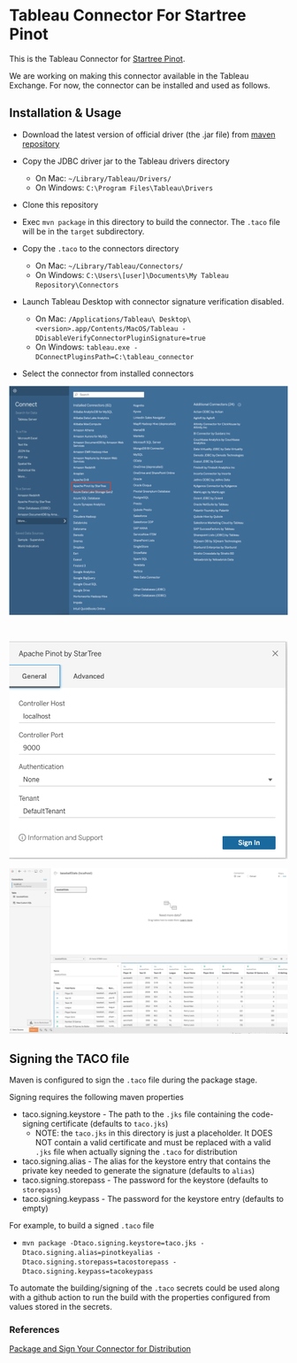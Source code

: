 # Tableau Connector For Startree Pinot

This is the Tableau Connector for [Startree Pinot](https://startree.ai).

We are working on making this connector available in the Tableau Exchange. For now, the connector can be installed and used as follows.

## Installation & Usage

* Download the latest version of official driver (the .jar file) from [maven repository](https://mvnrepository.com/artifact/org.apache.pinot/pinot-jdbc-client)

* Copy the JDBC driver jar to the Tableau drivers directory
    - On Mac: `~/Library/Tableau/Drivers/`
    - On Windows: `C:\Program Files\Tableau\Drivers`

* Clone this repository

* Exec `mvn package` in this directory to build the connector. The `.taco` file will be in the `target` subdirectory. 

* Copy the `.taco` to the connectors directory
    - On Mac: `~/Library/Tableau/Connectors/` 
    - On Windows: `C:\Users\[user]\Documents\My Tableau Repository\Connectors`

* Launch Tableau Desktop with connector signature verification disabled.  
    - On Mac: `/Applications/Tableau\ Desktop\ <version>.app/Contents/MacOS/Tableau -DDisableVerifyConnectorPluginSignature=true` 
    - On Windows: `tableau.exe -DConnectPluginsPath=C:\tableau_connector`

* Select the connector from installed connectors

![Tableau Connectors](plugins/pinotjdbc/static/img/tableau_connector_ui.png?raw=true "Installed Connectors")

<br/>

![Apache Pinot Connection Dialog](plugins/pinotjdbc/static/img/tableau_connector_dialog.png?raw=true "Apache Pinot Connection Dialog")


![Fetch data from Pinot](plugins/pinotjdbc/static/img/tableau_tables_ui.png?raw=true "Fetch data from Pinot")

## Signing the TACO file

Maven is configured to sign the `.taco` file during the package stage.

Signing requires the following maven properties
* taco.signing.keystore - The path to the `.jks` file containing the code-signing certificate (defaults to `taco.jks`)
    * NOTE: the `taco.jks` in this directory is just a placeholder. It DOES NOT contain a valid certificate and must be replaced with a valid `.jks` file when actually signing the `.taco` for distribution
* taco.signing.alias - The alias for the keystore entry that contains the private key needed to generate the signature (defaults to `alias`)
* taco.signing.storepass - The password for the keystore (defaults to `storepass`)
* taco.signing.keypass - The password for the keystore entry (defaults to empty)

For example, to build a signed `.taco` file
* `mvn package -Dtaco.signing.keystore=taco.jks -Dtaco.signing.alias=pinotkeyalias -Dtaco.signing.storepass=tacostorepass -Dtaco.signing.keypass=tacokeypass`

To automate the building/signing of the `.taco` secrets could be used along with a github action to run the build with the properties configured from values stored in the secrets.

### References

[Package and Sign Your Connector for Distribution](https://help.tableau.com/current/api/webdataconnector/en-us/docs/wdc_packaging.html)
